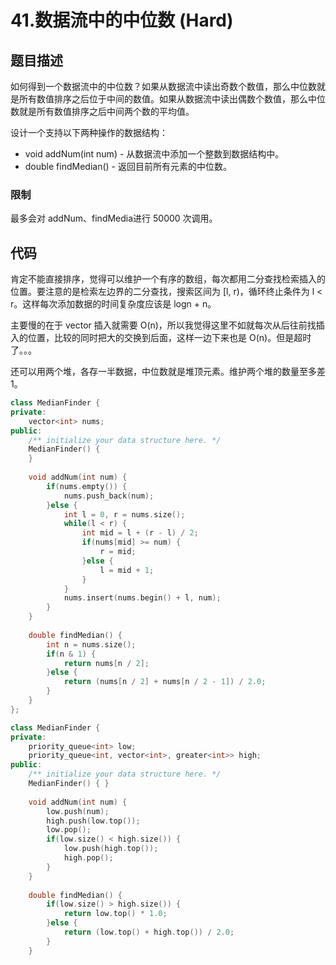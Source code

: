 # 41.数据流中的中位数 (Hard)

## 题目描述

如何得到一个数据流中的中位数？如果从数据流中读出奇数个数值，那么中位数就是所有数值排序之后位于中间的数值。如果从数据流中读出偶数个数值，那么中位数就是所有数值排序之后中间两个数的平均值。

设计一个支持以下两种操作的数据结构：

- void addNum(int num) - 从数据流中添加一个整数到数据结构中。
- double findMedian() - 返回目前所有元素的中位数。

### 限制

最多会对 addNum、findMedia进行 50000 次调用。

## 代码

肯定不能直接排序，觉得可以维护一个有序的数组，每次都用二分查找检索插入的位置。要注意的是检索左边界的二分查找，搜索区间为 [l, r)，循环终止条件为 l < r。这样每次添加数据的时间复杂度应该是 logn + n。

主要慢的在于 vector 插入就需要 O(n)，所以我觉得这里不如就每次从后往前找插入的位置，比较的同时把大的交换到后面，这样一边下来也是 O(n)。但是超时了。。。

还可以用两个堆，各存一半数据，中位数就是堆顶元素。维护两个堆的数量至多差 1。


```c++ tab="二分查找"
class MedianFinder {
private:
    vector<int> nums;
public:
    /** initialize your data structure here. */
    MedianFinder() {
    }
    
    void addNum(int num) {
        if(nums.empty()) {
            nums.push_back(num);
        }else {
            int l = 0, r = nums.size();
            while(l < r) {
                int mid = l + (r - l) / 2;
                if(nums[mid] >= num) {
                    r = mid;
                }else {
                    l = mid + 1;
                }
            }
            nums.insert(nums.begin() + l, num);
        }
    }
    
    double findMedian() {
        int n = nums.size();
        if(n & 1) {
            return nums[n / 2];
        }else {
            return (nums[n / 2] + nums[n / 2 - 1]) / 2.0;
        }
    }
};
```

```c++ tab="堆"
class MedianFinder {
private:
    priority_queue<int> low;
    priority_queue<int, vector<int>, greater<int>> high;
public:
    /** initialize your data structure here. */
    MedianFinder() { }
    
    void addNum(int num) {
        low.push(num);
        high.push(low.top());
        low.pop();
        if(low.size() < high.size()) {
            low.push(high.top());
            high.pop();
        }
    }
    
    double findMedian() {
        if(low.size() > high.size()) {
            return low.top() * 1.0;
        }else {
            return (low.top() + high.top()) / 2.0;
        }
    }
```